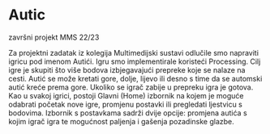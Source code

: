 # Autic
završni projekt MMS 22/23

Za projektni zadatak iz kolegija Multimedijski sustavi odlučile smo napraviti igricu pod imenom Autići. Igru smo implementirale koristeći Processing. Cilj igre je skupiti što više bodova izbjegavajući prepreke koje se nalaze na cesti. Autić se može kretati gore, dolje, lijevo ili desno s time da se automski autić kreće prema gore. Ukoliko se igrač zabije u prepreku igra je gotova. Kao u svakoj igrici, postoji Glavni (Home) izbornik na kojem je moguće odabrati početak nove igre, promjenu postavki ili pregledati ljestvicu s bodovima. Izbornik s postavkama sadrži dvije opcije: promjena autića s kojim igrač igra te mogućnost paljenja i gašenja pozadinske glazbe.
